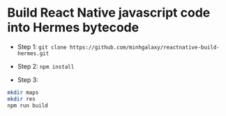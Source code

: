 # Build React Native javascript code into Hermes bytecode

- Step 1:
`git clone https://github.com/minhgalaxy/reactnative-build-hermes.git`

- Step 2:
`npm install`

- Step 3:
```bash
mkdir maps
mkdir res
npm run build
```
